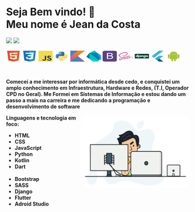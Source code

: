 
<h1>Seja Bem vindo! 👋<br>
  Meu nome é Jean da Costa </h1>

<div>
  <a href="https://github.com/JeandaCosta">
    <img height="180em" src="https://github-readme-stats.vercel.app/api?username=jeandacosta&show_icons=true&theme=dark&include_all_commits=true&count_private=true"></a>
    <a href="https://github.com/JeandaCosta">
    <img height="180em" src="https://github-readme-stats.vercel.app/api/top-langs/?username=jeandacosta&layout=compact&langs_count=7&theme=dark">
  </a>
</div>
  
<div style="display: inline_block"><br>
  <img align="center" alt="Jean-HTML" height="30" width="40" src="https://github.com/devicons/devicon/blob/master/icons/html5/html5-original.svg">
  <img align="center" alt="Jean-CSS" height="30" width="40" src="https://github.com/devicons/devicon/blob/master/icons/css3/css3-original.svg">
  <img align="center" alt="Jean-Js" height="30" width="40" src="https://github.com/devicons/devicon/blob/master/icons/javascript/javascript-original.svg">
  <img align="center" alt="Jean-Python" height="30" width="40" src="https://raw.githubusercontent.com/devicons/devicon/master/icons/python/python-original.svg">
  <img align="center" alt="Jean-Kotlin" height="30" width="40" src="https://github.com/devicons/devicon/blob/master/icons/kotlin/kotlin-original.svg">
  <img align="center" alt="Jean-Dart" height="30" width="40" src="https://github.com/devicons/devicon/blob/master/icons/dart/dart-original.svg">
  
  <img align="center" alt="Jean-Bootstrap" height="30" width="40" src="https://github.com/devicons/devicon/blob/master/icons/bootstrap/bootstrap-plain.svg">
  <img align="center" alt="Jean-Sass" height="30" width="40" src="https://github.com/devicons/devicon/blob/master/icons/sass/sass-original.svg">
  <img align="center" alt="Jean-Django" height="30" width="40" src="https://github.com/devicons/devicon/blob/master/icons/django/django-original.svg">
  <img align="center" alt="Jean-Flutter" height="30" width="40" src="https://github.com/devicons/devicon/blob/master/icons/flutter/flutter-original.svg">
  <img align="center" alt="Jean-Android" height="30" width="40" src="https://github.com/devicons/devicon/blob/master/icons/android/android-original.svg">
</div><br>

##
  
<div>
  <p> <strong> Comecei a me interessar por informática desde cedo, e conquistei um amplo conhecimento em Infraestrutura, Hardware e Redes, (T.I, Operador CPD no Geral). Me  Formei em Sistemas de Informação e estou dando um passo a mais na carreira e me dedicando a programação e desenvolvimento de software </strong></p> 
</div>

<div>
  <img style="border-radius: 20px" align="right" alt="Jean" height="200" width="300" src="ProgramGif.gif">
</div>

<div>
  <strong>
    <p>Linguagens e tecnologia em foco: </p>
    <ul>
      <li>HTML</li>
      <li>CSS</li>
      <li>JavaScript</li>
      <li>Python</li>
      <li>Kotlin</li>
      <li>Dart</li><br>
      <li>Bootstrap</li>
      <li>SASS</li>
      <li>Django</li>
      <li>Flutter</li>
      <li>Adroid Studio</li>
    </ul>
  </strong>
<div>
 

